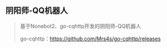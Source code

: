 ## 阴阳师-QQ机器人
> 基于Nonebot2、go-cqhttp开发的阴阳师-QQ机器人
>
>go-cqhttp：https://github.com/Mrs4s/go-cqhttp/releases









